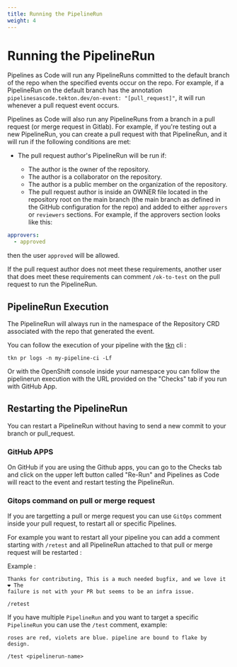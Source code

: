 ```yaml
---
title: Running the PipelineRun
weight: 4
---
```

# Running the PipelineRun

Pipelines as Code will run any PipelineRuns committed to the default branch of the repo
when the specified events occur on the repo.
For example, if a PipelineRun on the default branch has the annotation
`pipelinesascode.tekton.dev/on-event: "[pull_request]"`, it will run whenever a pull request event occurs.

Pipelines as Code will also run any PipelineRuns from a branch in a pull request (or merge request in Gitlab).
For example, if you're testing out a new PipelineRun, you can create a pull request
with that PipelineRun, and it will run if the following conditions are met:

- The pull request author's PipelineRun will be run if:

  - The author is the owner of the repository.
  - The author is a collaborator on the repository.
  - The author is a public member on the organization of the repository.
  - The pull request author is inside an OWNER file located in the
  repository root on the main branch (the main branch as defined in the GitHub
  configuration for the repo) and added to either `approvers` or `reviewers`
  sections. For example, if the approvers section looks like this:

```yaml
approvers:
  - approved
```

then the user `approved` will be allowed.

If the pull request author does not meet these requirements,
another user that does meet these requirements can comment `/ok-to-test` on the pull request
to run the PipelineRun.

## PipelineRun Execution

The PipelineRun will always run in the namespace of the Repository CRD associated with the repo
that generated the event.

You can follow the execution of your pipeline with the
[tkn](https://github.com/tektoncd/cli) cli :

```console
tkn pr logs -n my-pipeline-ci -Lf
```

Or with the OpenShift console inside your namespace you can follow the
pipelinerun execution with the URL provided on the "Checks" tab if you run with
GitHub App.

## Restarting the PipelineRun

You can restart a PipelineRun without having to send a new commit to
your branch or pull_request.

### GitHub APPS

On GitHub if you are using the Github apps, you can go to the Checks tab and
click on the upper left button called "Re-Run" and Pipelines as Code will react
to the event and restart testing the PipelineRun.

### Gitops command on pull or merge request

If you are targetting a pull or merge request you can use `GitOps` comment
inside your pull request, to restart all or specific Pipelines.

For example you want to restart all your pipeline you can add a comment starting
with `/retest` and all PipelineRun attached to that pull or merge request will be
restarted :

Example :

```text
Thanks for contributing, This is a much needed bugfix, and we love it ❤️ The
failure is not with your PR but seems to be an infra issue.

/retest
```

If you have multiple `PipelineRun` and you want to target a specific
`PipelineRun` you can use the `/test` comment, example:

```text
roses are red, violets are blue. pipeline are bound to flake by design.

/test <pipelinerun-name>
```
